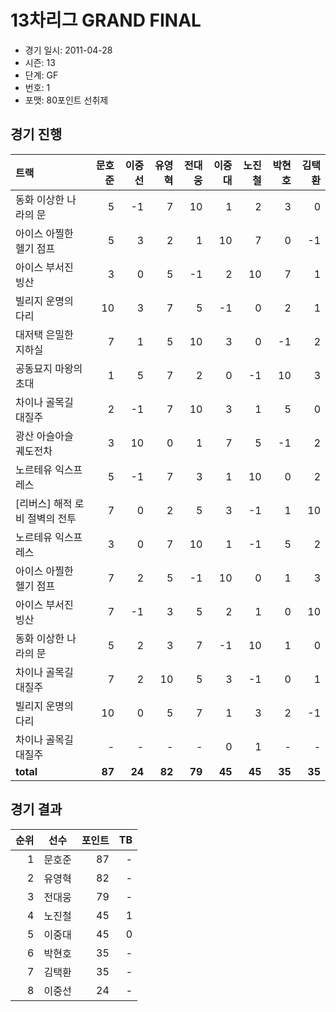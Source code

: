 # 13차리그 GRAND FINAL

- 경기 일시: 2011-04-28
- 시즌: 13
- 단계: GF
- 번호: 1
- 포맷: 80포인트 선취제





## 경기 진행

| 트랙 | 문호준 | 이중선 | 유영혁 | 전대웅 | 이중대 | 노진철 | 박현호 | 김택환 |
|:---|---:|---:|---:|---:|---:|---:|---:|---:|
| 동화 이상한 나라의 문 | 5 | -1 | 7 | 10 | 1 | 2 | 3 | 0 |
| 아이스 아찔한 헬기 점프 | 5 | 3 | 2 | 1 | 10 | 7 | 0 | -1 |
| 아이스 부서진 빙산 | 3 | 0 | 5 | -1 | 2 | 10 | 7 | 1 |
| 빌리지 운명의 다리 | 10 | 3 | 7 | 5 | -1 | 0 | 2 | 1 |
| 대저택 은밀한 지하실 | 7 | 1 | 5 | 10 | 3 | 0 | -1 | 2 |
| 공동묘지 마왕의 초대 | 1 | 5 | 7 | 2 | 0 | -1 | 10 | 3 |
| 차이나 골목길 대질주 | 2 | -1 | 7 | 10 | 3 | 1 | 5 | 0 |
| 광산 아슬아슬 궤도전차 | 3 | 10 | 0 | 1 | 7 | 5 | -1 | 2 |
| 노르테유 익스프레스 | 5 | -1 | 7 | 3 | 1 | 10 | 0 | 2 |
| [리버스] 해적 로비 절벽의 전투 | 7 | 0 | 2 | 5 | 3 | -1 | 1 | 10 |
| 노르테유 익스프레스 | 3 | 0 | 7 | 10 | 1 | -1 | 5 | 2 |
| 아이스 아찔한 헬기 점프 | 7 | 2 | 5 | -1 | 10 | 0 | 1 | 3 |
| 아이스 부서진 빙산 | 7 | -1 | 3 | 5 | 2 | 1 | 0 | 10 |
| 동화 이상한 나라의 문 | 5 | 2 | 3 | 7 | -1 | 10 | 1 | 0 |
| 차이나 골목길 대질주 | 7 | 2 | 10 | 5 | 3 | -1 | 0 | 1 |
| 빌리지 운명의 다리 | 10 | 0 | 5 | 7 | 1 | 3 | 2 | -1 |
| 차이나 골목길 대질주 | - | - | - | - | 0 | 1 | - | - |
| __total__ | __87__ | __24__ | __82__ | __79__ | __45__ | __45__ | __35__ | __35__ |




## 경기 결과

| 순위 | 선수 | 포인트 | TB |
|---:|:---:|---:|---:|
| 1 | 문호준 | 87 | - |
| 2 | 유영혁 | 82 | - |
| 3 | 전대웅 | 79 | - |
| 4 | 노진철 | 45 | 1 |
| 5 | 이중대 | 45 | 0 |
| 6 | 박현호 | 35 | - |
| 7 | 김택환 | 35 | - |
| 8 | 이중선 | 24 | - |

